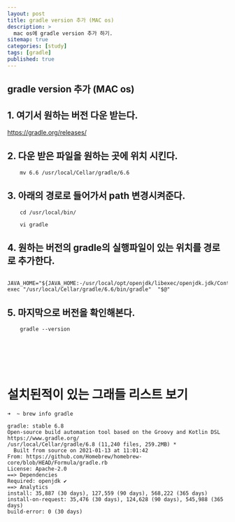 ```yaml
---
layout: post
title: gradle version 추가 (MAC os)
description: >
  mac os에 gradle version 추가 하기. 
sitemap: true
categories: [study]
tags: [gradle]
published: true
---
```

## gradle version 추가 (MAC os)



## 1. 여기서 원하는 버전 다운 받는다. 

https://gradle.org/releases/

## 2. 다운 받은 파일을 원하는 곳에 위치 시킨다.

~~~
    mv 6.6 /usr/local/Cellar/gradle/6.6
~~~

## 3. 아래의 경로로 들어가서 path 변경시켜준다. 

```
    cd /usr/local/bin/
```
~~~
    vi gradle
~~~

## 4. 원하는 버전의 gradle의 실행파일이 있는 위치를 경로로 추가한다.

~~~
    JAVA_HOME="${JAVA_HOME:-/usr/local/opt/openjdk/libexec/openjdk.jdk/Contents/Home}" exec "/usr/local/Cellar/gradle/6.6/bin/gradle"  "$@" 
~~~

## 5. 마지막으로 버전을 확인해본다. 

~~~
    gradle --version
~~~

<br>
<br><br>
<br>

# 설치된적이 있는 그래들 리스트 보기 

~~~
➜  ~ brew info gradle

gradle: stable 6.8
Open-source build automation tool based on the Groovy and Kotlin DSL
https://www.gradle.org/
/usr/local/Cellar/gradle/6.8 (11,240 files, 259.2MB) *
  Built from source on 2021-01-13 at 11:01:42
From: https://github.com/Homebrew/homebrew-core/blob/HEAD/Formula/gradle.rb
License: Apache-2.0
==> Dependencies
Required: openjdk ✔
==> Analytics
install: 35,887 (30 days), 127,559 (90 days), 568,222 (365 days)
install-on-request: 35,476 (30 days), 124,628 (90 days), 545,988 (365 days)
build-error: 0 (30 days)
~~~


<br>
<br><br>
<br><br>
<br><br>
<br>
